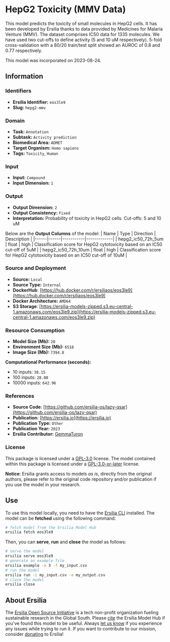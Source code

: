 # HepG2 Toxicity (MMV Data)

This model predicts the toxicity of small molecules in HepG2 cells. It has been developed by Ersilia thanks to data provided by Medicines for Malaria Venture (MMV). The dataset comprises IC50 data for 1335 molecules. We have used two cut-offs to define activity (5 and 10 uM respectively). 5-fold cross-validation with a 80/20 train/test split showed an AUROC of 0.8 and 0.77 respectively. 

This model was incorporated on 2023-08-24.


## Information
### Identifiers
- **Ersilia Identifier:** `eos3le9`
- **Slug:** `hepg2-mmv`

### Domain
- **Task:** `Annotation`
- **Subtask:** `Activity prediction`
- **Biomedical Area:** `ADMET`
- **Target Organism:** `Homo sapiens`
- **Tags:** `Toxicity`, `Human`

### Input
- **Input:** `Compound`
- **Input Dimension:** `1`

### Output
- **Output Dimension:** `2`
- **Output Consistency:** `Fixed`
- **Interpretation:** Probability of toxicity in HepG2 cells. Cut-offs: 5 and 10 uM

Below are the **Output Columns** of the model:
| Name | Type | Direction | Description |
|------|------|-----------|-------------|
| hepg2_ic50_72h_5um | float | high | Classification score for HepG2 cytotoxicity based on an IC50 cut-off of 5uM |
| hepg2_ic50_72h_10um | float | high | Classification score for HepG2 cytotoxicity based on an IC50 cut-off of 10uM |


### Source and Deployment
- **Source:** `Local`
- **Source Type:** `Internal`
- **DockerHub**: [https://hub.docker.com/r/ersiliaos/eos3le9](https://hub.docker.com/r/ersiliaos/eos3le9)
- **Docker Architecture:** `AMD64`
- **S3 Storage**: [https://ersilia-models-zipped.s3.eu-central-1.amazonaws.com/eos3le9.zip](https://ersilia-models-zipped.s3.eu-central-1.amazonaws.com/eos3le9.zip)

### Resource Consumption
- **Model Size (Mb):** `20`
- **Environment Size (Mb):** `6518`
- **Image Size (Mb):** `7394.8`

**Computational Performance (seconds):**
- 10 inputs: `38.15`
- 100 inputs: `28.08`
- 10000 inputs: `642.96`

### References
- **Source Code**: [https://github.com/ersilia-os/lazy-qsar](https://github.com/ersilia-os/lazy-qsar)
- **Publication**: [https://ersilia.io](https://ersilia.io)
- **Publication Type:** `Other`
- **Publication Year:** `2023`
- **Ersilia Contributor:** [GemmaTuron](https://github.com/GemmaTuron)

### License
This package is licensed under a [GPL-3.0](https://github.com/ersilia-os/ersilia/blob/master/LICENSE) license. The model contained within this package is licensed under a [GPL-3.0-or-later](LICENSE) license.

**Notice**: Ersilia grants access to models _as is_, directly from the original authors, please refer to the original code repository and/or publication if you use the model in your research.


## Use
To use this model locally, you need to have the [Ersilia CLI](https://github.com/ersilia-os/ersilia) installed.
The model can be **fetched** using the following command:
```bash
# fetch model from the Ersilia Model Hub
ersilia fetch eos3le9
```
Then, you can **serve**, **run** and **close** the model as follows:
```bash
# serve the model
ersilia serve eos3le9
# generate an example file
ersilia example -n 3 -f my_input.csv
# run the model
ersilia run -i my_input.csv -o my_output.csv
# close the model
ersilia close
```

## About Ersilia
The [Ersilia Open Source Initiative](https://ersilia.io) is a tech non-profit organization fueling sustainable research in the Global South.
Please [cite](https://github.com/ersilia-os/ersilia/blob/master/CITATION.cff) the Ersilia Model Hub if you've found this model to be useful. Always [let us know](https://github.com/ersilia-os/ersilia/issues) if you experience any issues while trying to run it.
If you want to contribute to our mission, consider [donating](https://www.ersilia.io/donate) to Ersilia!
